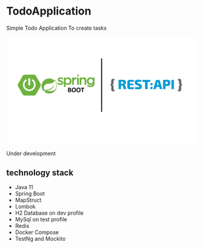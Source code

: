 # TodoApplication
Simple Todo Application To create tasks


<img src="img/sb.png">

Under development

## technology stack

- Java 11
- Spring Boot
- MapStruct
- Lombok
- H2 Database on dev profile
- MySql on test profile
- Redis
- Docker Compose
- TestNg and Mockito
